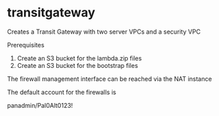 # transitgateway
Creates a Transit Gateway with two server VPCs and a security VPC

Prerequisites
1) Create an S3 bucket for the lambda.zip files
2) Create an S3 bucket for the bootstrap files

The firewall management interface can be reached via the NAT instance

The default account for the firewalls is

panadmin/Pal0Alt0123!

